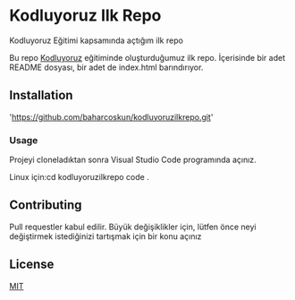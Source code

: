 # Kodluyoruz Ilk Repo
Kodluyoruz Eğitimi kapsamında açtığım ilk repo

Bu repo [Kodluyoruz](https://www.kodluyoruz.org/) eğitiminde oluşturduğumuz ilk repo. İçerisinde bir adet README dosyası, bir adet de index.html barındırıyor.

## Installation

'https://github.com/baharcoskun/kodluyoruzilkrepo.git'

### Usage
Projeyi cloneladıktan sonra Visual Studio Code programında açınız.

Linux için:cd kodluyoruzilkrepo code .

## Contributing
Pull requestler kabul edilir. Büyük değişiklikler için, lütfen önce neyi değiştirmek istediğinizi tartışmak için bir konu açınız

## License
[MIT](https://github.com/baharcoskun/kodluyoruzilkrepo/blob/main/LICENSE)
